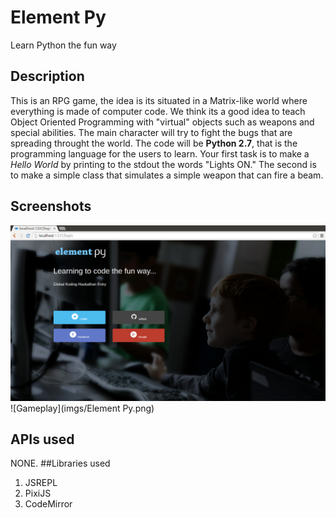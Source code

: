# Element Py

Learn Python the fun way

## Description

This is an RPG game, the idea is its situated in a Matrix-like world where everything is made of computer code.
We think its a good idea to teach Object Oriented Programming with "virtual" objects such as weapons and special abilities.
The main character will try to fight the bugs that are spreading throught the world.
The code will be **Python 2.7**, that is the programming language for the users to learn.
Your first task is to make a *Hello World* by printing to the stdout the words "Lights ON."
The second is to make a simple class that simulates a simple weapon that can fire a beam.




## Screenshots
![Main page](imgs/d00da2aa30ce175c0243456b817c7e4c.png)
![Gameplay](imgs/Element Py.png)

## APIs used
NONE.
##Libraries used

1. JSREPL
2. PixiJS
3. CodeMirror
